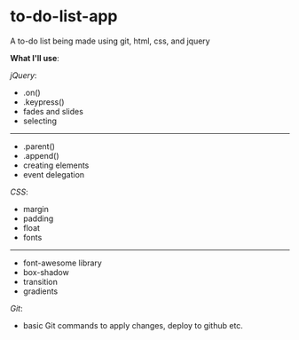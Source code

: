 # to-do-list-app
A to-do list being made using git, html, css, and jquery

**What I'll use**:

*jQuery*:

- .on()
- .keypress()
- fades and slides
- selecting
-------------------
- .parent()
- .append()
- creating elements
- event delegation

*CSS*:

- margin
- padding
- float
- fonts
-------------------
- font-awesome library
- box-shadow
- transition
- gradients

*Git*:

- basic Git commands to apply changes, deploy to github etc.